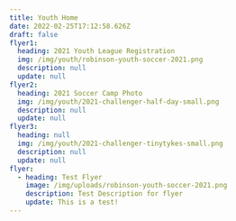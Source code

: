 ```yaml
---
title: Youth Home
date: 2022-02-25T17:12:58.626Z
draft: false
flyer1:
  heading: 2021 Youth League Registration
  img: /img/youth/robinson-youth-soccer-2021.png
  description: null
  update: null
flyer2:
  heading: 2021 Soccer Camp Photo
  img: /img/youth/2021-challenger-half-day-small.png
  description: null
  update: null
flyer3:
  heading: null
  img: /img/youth/2021-challenger-tinytykes-small.png
  description: null
  update: null
flyer:
  - heading: Test Flyer
    image: /img/uploads/robinson-youth-soccer-2021.png
    description: Test Description for flyer
    update: This is a test!
---
```

